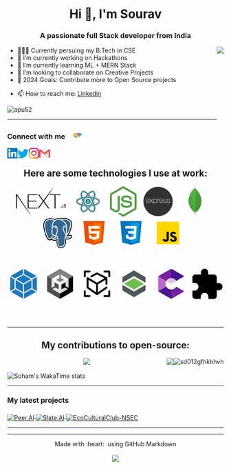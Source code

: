 
<h1 align="center">Hi 👋, I'm Sourav</h1>
<h3 align="center">A passionate full Stack developer from India</h3>

<img align="right" src='https://media3.giphy.com/media/v1.Y2lkPTc5MGI3NjExMHNsdHowcTRweDk4dzczcWQ1eW1hcXhqZHlkNXl3NjNkZWNwazl0diZlcD12MV9pbnRlcm5hbF9naWZfYnlfaWQmY3Q9Zw/qgQUggAC3Pfv687qPC/giphy.gif' height='215'>

- 👨🏻‍🎓 Currently persuing my B.Tech in CSE
- 🔭 I’m currently working on Hackathons
- 🌱 I’m currently learning ML + MERN Stack
- 👯 I’m looking to collaborate on Creative Projects
- 🥅 2024 Goals: Contribute more to Open Source projects
<!-- - 🤔 I’m looking for help with ... 
- 💬 Ask me about ...-->
- 📫 How to reach me: [Linkedin](https://www.linkedin.com/in/soham-das-15ab07174/)
<!-- - 😄 Pronouns: ...
- ⚡ Fun fact: ... -->

<p align="left"> <img src="https://komarev.com/ghpvc/?username=Sourav-Ghorai&label=Profile%20views&color=0e75b6&style=flat" alt="apu52" /> </p>

---


### Connect with me <img src="https://github.com/SatYu26/SatYu26/blob/master/Assets/Handshake.gif" height="22px">

  <a href="https://www.linkedin.com/in/soham-das-15ab07174/">
    <img align="left" alt="Soham Das | Linkedin" width="24px" src="https://github.com/SatYu26/SatYu26/blob/master/Assets/Linkedin.svg" />
  </a> &nbsp;&nbsp;
  <a href="https://twitter.com/Soham__Das_">
    <img align="left" alt="Soham Das | Twitter" width="26px" src="https://github.com/SatYu26/SatYu26/blob/master/Assets/Twitter.svg" />
  </a> &nbsp;&nbsp;
  <a href="https://www.instagram.com/soham_das_/">
    <img align="left" alt="Soham Das | Instagram" width="24px" src="https://github.com/SatYu26/SatYu26/blob/master/Assets/Instagram.svg" />
  </a> &nbsp;&nbsp;
  <a href="mailto:sohamdas.nest@gmail.com">
    <img align="left" alt="Soham Das | Gmail" width="26px" src="https://github.com/SatYu26/SatYu26/blob/master/Assets/Gmail.svg" />
  </a>


<h2 align="center">
  Here are some technologies I use at work:
</h2>
<p align="center">
<code><img height="70" src="https://github.com/sd012gfhkhhvh/sd012gfhkhhvh/blob/main/assets/next.png"></code> &nbsp;&nbsp;
<code><img height="70" src="https://github.com/sd012gfhkhhvh/sd012gfhkhhvh/blob/main/assets/react.png"></code> &nbsp;&nbsp;
<code><img height="70" src="https://github.com/sd012gfhkhhvh/sd012gfhkhhvh/blob/main/assets/nodejs.png"></code> &nbsp;&nbsp;
<code><img height="70" src="https://github.com/sd012gfhkhhvh/sd012gfhkhhvh/blob/main/assets/express.png"></code> &nbsp;&nbsp;
<code><img height="70" src="https://github.com/sd012gfhkhhvh/sd012gfhkhhvh/blob/main/assets/mongodb.png"></code> &nbsp;&nbsp;
<code><img height="70" src="https://github.com/sd012gfhkhhvh/sd012gfhkhhvh/blob/main/assets/postgre.png"></code> &nbsp;&nbsp;
<code><img height="70" src="https://github.com/sd012gfhkhhvh/sd012gfhkhhvh/blob/main/assets/html.png"></code> &nbsp;&nbsp;
<code><img height="70" src="https://github.com/sd012gfhkhhvh/sd012gfhkhhvh/blob/main/assets/css.png"></code> &nbsp;&nbsp;
<code><img height="70" src="https://github.com/sd012gfhkhhvh/sd012gfhkhhvh/blob/main/assets/js.png"></code> &nbsp;&nbsp;
</p>

<br/>

<p align="center">
<code><img height="70" src="https://github.com/sd012gfhkhhvh/sd012gfhkhhvh/blob/main/assets/Webpack.png"></code> &nbsp;&nbsp;
<code><img height="70" src="https://github.com/sd012gfhkhhvh/sd012gfhkhhvh/blob/main/assets/unity.png"></code> &nbsp;&nbsp;
<code><img height="70" src="https://github.com/sd012gfhkhhvh/sd012gfhkhhvh/blob/main/assets/ar.png"></code> &nbsp;&nbsp;
<code><img height="70" src="https://github.com/sd012gfhkhhvh/sd012gfhkhhvh/blob/main/assets/vuforia.png"></code> &nbsp;&nbsp;
<code><img height="70" src="https://github.com/sd012gfhkhhvh/sd012gfhkhhvh/blob/main/assets/arcore.png"></code> &nbsp;&nbsp;
<code><img height="70" src="https://github.com/sd012gfhkhhvh/sd012gfhkhhvh/blob/main/assets/extension.png"></code> &nbsp;&nbsp;
</p>

<br/>


---
  
<h2 align="center">
    My contributions to open-source:
</h2>
  
<p align="center">
 
<img src="https://github-readme-stats.vercel.app/api?username=sd012gfhkhhvh&count_private=true&show_icons=true&theme=radical&include_all_commits=true">

<img align="right" src="https://github-readme-streak-stats.herokuapp.com/?user=sd012gfhkhhvh&theme=vision-friendly-dark" alt="sd012gfhkhhvh"/>

<img align="right" src="https://github-readme-stats.vercel.app/api/top-langs/?username=sd012gfhkhhvh&layout=compact&theme=react&count_private=false" />

  ![Soham's WakaTime stats](https://github-readme-stats.vercel.app/api/wakatime?username=@sohamdas&layout=compact&theme=radical)


</p>

---
### My latest projects

<a href="https://github.com/sd012gfhkhhvh/Peer.AI">
  <img align="middle" src="https://github-readme-stats.vercel.app/api/pin/?username=sd012gfhkhhvh&repo=Peer.AI" alt="Peer.AI" />
</a>

<a href="https://github.com/sd012gfhkhhvh/Slate.AI">
  <img align="middle" src="https://github-readme-stats.vercel.app/api/pin/?username=sd012gfhkhhvh&repo=Slate.AI" alt="Slate.AI" />
</a>

<a href="https://github.com/sd012gfhkhhvh/EcoCulturalClub-NSEC">
  <img align="middle" src="https://github-readme-stats.vercel.app/api/pin/?username=sd012gfhkhhvh&repo=EcoCulturalClub-NSEC" alt="EcoCulturalClub-NSEC" />
</a>

---

<!--START_SECTION:waka-->
<!--END_SECTION:waka-->

---

<p align="center">
  Made with :heart: &nbsp;using GitHub Markdown
  <br/>
   <br/>
  <img src="https://media.giphy.com/media/jpVnC65DmYeyRL4LHS/giphy.gif" width="20%">
</p>

